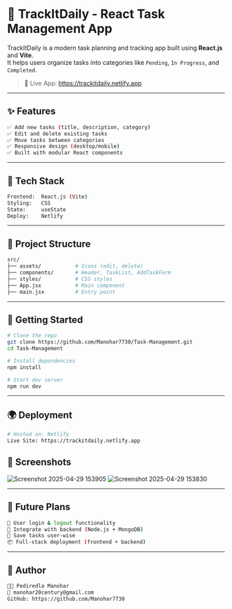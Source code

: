 # 🚀 TrackItDaily - React Task Management App

TrackItDaily is a modern task planning and tracking app built using **React.js** and **Vite**.  
It helps users organize tasks into categories like `Pending`, `In Progress`, and `Completed`.

> 🔗 Live App: https://trackitdaily.netlify.app

---

## ✨ Features

```bash
✅ Add new tasks (title, description, category)
✅ Edit and delete existing tasks
✅ Move tasks between categories
✅ Responsive design (desktop/mobile)
✅ Built with modular React components
```

---

## 🧰 Tech Stack

```bash
Frontend:  React.js (Vite)
Styling:   CSS
State:     useState
Deploy:    Netlify
```

---

## 📁 Project Structure

```bash
src/
├── assets/           # Icons (edit, delete)
├── components/       # Header, TaskList, AddTaskForm
├── styles/           # CSS styles
├── App.jsx           # Main component
├── main.jsx          # Entry point
```

---

## 🚀 Getting Started

```bash
# Clone the repo
git clone https://github.com/Manohar7730/Task-Management.git
cd Task-Management

# Install dependencies
npm install

# Start dev server
npm run dev
```

---

## 🌍 Deployment

```bash
# Hosted on: Netlify
Live Site: https://trackitdaily.netlify.app
```
## 📸 Screenshots

![Screenshot 2025-04-29 153905](https://github.com/user-attachments/assets/9678dd4d-4dc8-4188-a880-5f050db499f4)
![Screenshot 2025-04-29 153830](https://github.com/user-attachments/assets/ef87254c-98ca-4244-b6a6-6c858c2dca83)

---

## 🔮 Future Plans

```bash
🔐 User login & logout functionality
📡 Integrate with backend (Node.js + MongoDB)
🧠 Save tasks user-wise
📦 Full-stack deployment (frontend + backend)
```

---

## 👤 Author

```bash
👨‍💻 Pediredla Manohar
📧 manohar20century@gmail.com
GitHub: https://github.com/Manohar7730
```
